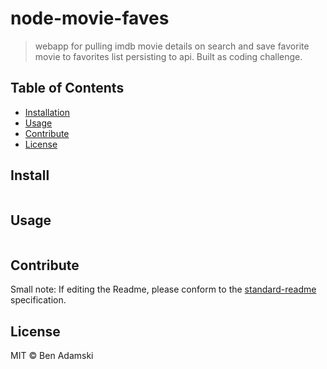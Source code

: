 # node-movie-faves

> webapp for pulling imdb movie details on search and save favorite movie to favorites list persisting to api. Built as coding challenge.

## Table of Contents

- [Installation](#installation)
- [Usage](#usage)
- [Contribute](#contribute)
- [License](#license)

## Install

```
```

## Usage

```
```

## Contribute



Small note: If editing the Readme, please conform to the [standard-readme](https://github.com/RichardLitt/standard-readme) specification.

## License

MIT © Ben Adamski
